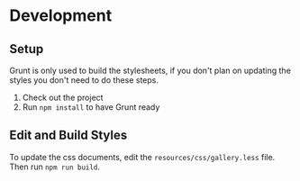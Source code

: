 # Development

## Setup

Grunt is only used to build the stylesheets, if you don't plan on updating the styles you don't need to do these steps.

1. Check out the project
2. Run `npm install` to have Grunt ready

## Edit and Build Styles

To update the css documents, edit the `resources/css/gallery.less` file.  Then run `npm run build`.

